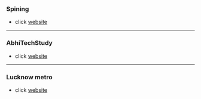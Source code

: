 ### Spining

- click [website](https://Ramsakal143.github.io/Metro-lko/demo6.html)
----
### AbhiTechStudy

- click [website](https://Ramsakal143.github.io/Metro-lko/AbhiTechstudy/index.html)
----
### Lucknow metro

- click [website](https://Ramsakal143.github.io/Metro-lko/AbhiTechstudy/index.html)
